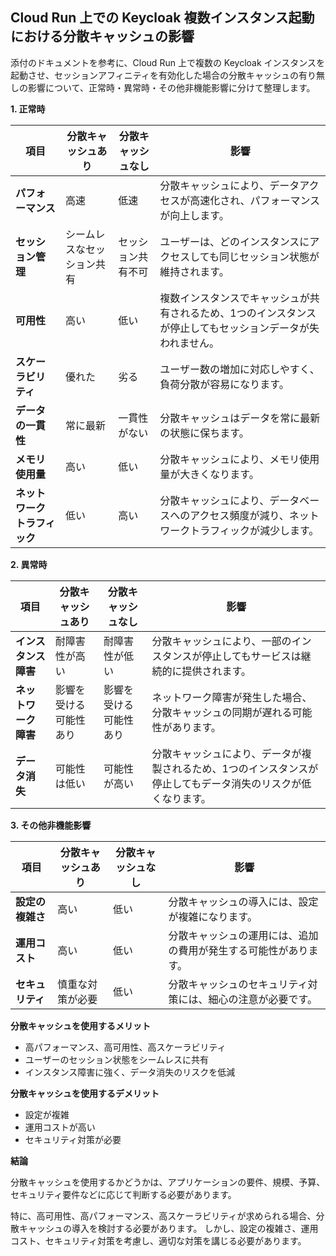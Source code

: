 ## Cloud Run 上での Keycloak 複数インスタンス起動における分散キャッシュの影響

添付のドキュメントを参考に、Cloud Run 上で複数の Keycloak インスタンスを起動させ、セッションアフィニティを有効化した場合の分散キャッシュの有り無しの影響について、正常時・異常時・その他非機能影響に分けて整理します。

**1. 正常時**

| 項目 | 分散キャッシュあり | 分散キャッシュなし | 影響 |
|-------------------------|-------------------------------|-----------------------------|-----------------------------------------------------|
| **パフォーマンス** | 高速 | 低速 | 分散キャッシュにより、データアクセスが高速化され、パフォーマンスが向上します。 |
| **セッション管理** | シームレスなセッション共有 | セッション共有不可 | ユーザーは、どのインスタンスにアクセスしても同じセッション状態が維持されます。 |
| **可用性** | 高い | 低い | 複数インスタンスでキャッシュが共有されるため、1つのインスタンスが停止してもセッションデータが失われません。 |
| **スケーラビリティ** | 優れた | 劣る | ユーザー数の増加に対応しやすく、負荷分散が容易になります。 |
| **データの一貫性** | 常に最新 | 一貫性がない | 分散キャッシュはデータを常に最新の状態に保ちます。 |
| **メモリ使用量** | 高い | 低い | 分散キャッシュにより、メモリ使用量が大きくなります。 |
| **ネットワークトラフィック** | 低い | 高い | 分散キャッシュにより、データベースへのアクセス頻度が減り、ネットワークトラフィックが減少します。 |

**2. 異常時**

| 項目 | 分散キャッシュあり | 分散キャッシュなし | 影響 |
|-------------------------|-------------------------------|-----------------------------|-----------------------------------------------------|
| **インスタンス障害** | 耐障害性が高い | 耐障害性が低い | 分散キャッシュにより、一部のインスタンスが停止してもサービスは継続的に提供されます。 |
| **ネットワーク障害** | 影響を受ける可能性あり | 影響を受ける可能性あり | ネットワーク障害が発生した場合、分散キャッシュの同期が遅れる可能性があります。 |
| **データ消失** | 可能性は低い | 可能性が高い | 分散キャッシュにより、データが複製されるため、1つのインスタンスが停止してもデータ消失のリスクが低くなります。 |

**3. その他非機能影響**

| 項目 | 分散キャッシュあり | 分散キャッシュなし | 影響 |
|-------------------------|-------------------------------|-----------------------------|-----------------------------------------------------|
| **設定の複雑さ** | 高い | 低い | 分散キャッシュの導入には、設定が複雑になります。 |
| **運用コスト** | 高い | 低い | 分散キャッシュの運用には、追加の費用が発生する可能性があります。 |
| **セキュリティ** | 慎重な対策が必要 | 低い | 分散キャッシュのセキュリティ対策には、細心の注意が必要です。 |


**分散キャッシュを使用するメリット**

- 高パフォーマンス、高可用性、高スケーラビリティ
- ユーザーのセッション状態をシームレスに共有
- インスタンス障害に強く、データ消失のリスクを低減

**分散キャッシュを使用するデメリット**

- 設定が複雑
- 運用コストが高い
- セキュリティ対策が必要


**結論**

分散キャッシュを使用するかどうかは、アプリケーションの要件、規模、予算、セキュリティ要件などに応じて判断する必要があります。

特に、高可用性、高パフォーマンス、高スケーラビリティが求められる場合、分散キャッシュの導入を検討する必要があります。 しかし、設定の複雑さ、運用コスト、セキュリティ対策を考慮し、適切な対策を講じる必要があります。
